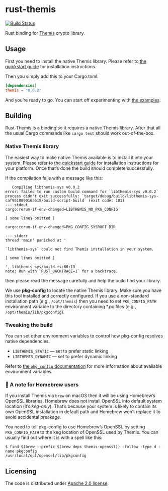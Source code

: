 # rust-themis

[![Build Status](https://travis-ci.org/ilammy/rust-themis.svg?branch=master)](https://travis-ci.org/ilammy/rust-themis)

Rust binding for [Themis] crypto library.

[Themis]: https://github.com/cossacklabs/themis

## Usage
 
First you need to install the native Themis library.
Please refer to [the quickstart guide] for installation instructions.

Then you simply add this to your Cargo.toml:

```toml
[dependencies]
themis = "0.0.2"
```

And you’re ready to go.
You can start off experimenting with [the examples].

[the quickstart guide]: https://github.com/cossacklabs/themis/blob/master/README.md#quickstart
[the examples]: https://github.com/ilammy/rust-themis/tree/master/examples

## Building

Rust-Themis is a binding so it requires a native Themis library.
After that all the usual Cargo commands like `cargo test` should work out-of-the-box.

### Native Themis library

The easiest way to make native Themis available is to install it into your system.
Please refer to [the quickstart guide] for installation instructions for your platform.
Once that’s done the build should complete successfully.

If the compilation fails with a message like this:

```
   Compiling libthemis-sys v0.0.2
error: failed to run custom build command for `libthemis-sys v0.0.2`
process didn't exit successfully: `target/debug/build/libthemis-sys-caf961089016a618/build-script-build` (exit code: 101)
--- stdout
cargo:rerun-if-env-changed=LIBTHEMIS_NO_PKG_CONFIG

[ some lines omitted ]

cargo:rerun-if-env-changed=PKG_CONFIG_SYSROOT_DIR

--- stderr
thread 'main' panicked at '

`libthemis-sys` could not find Themis installation in your system.

[ some lines omitted ]

', libthemis-sys/build.rs:60:13
note: Run with `RUST_BACKTRACE=1` for a backtrace.
```

then please read the message carefully and help the build find your library.

We use **pkg-config** to locate the native Themis library.
Make sure you have this tool installed and correctly configured.
If you use a non-standard installation path
(e.g., `/opt/themis`)
then you need to set `PKG_CONFIG_PATH` environment variable
to the directory containing *.pc files
(e.g., `/opt/themis/lib/pkgconfig`).

### Tweaking the build

You can set other environment variables to control how pkg-config resolves native dependencies.

- `LIBTHEMIS_STATIC` — set to prefer static linking
- `LIBTHEMIS_DYNAMIC` — set to prefer dynamic linking

Refer to [the `pkg_config` documentation] for more information about available environment variables.

[the `pkg_config` documentation]: https://docs.rs/pkg-config/latest/pkg_config/

### 🍺 A note for Homebrew users 

If you install Themis via `brew` on macOS then it will be using Homebrew’s OpenSSL libraries.
Homebrew does not install OpenSSL into default system location (it’s _keg-only_).
That’s because your system is likely to contain its own OpenSSL installation in default path
and Homebrew won’t replace it to avoid accidental breakage. 

You need to tell pkg-config to use Homebrew’s OpenSSL
by setting `PKG_CONFIG_PATH` to the keg location of OpenSSL used by Themis.
You can usually find out where it is with a spell like this:

```console
$ find $(brew --prefix $(brew deps themis-openssl)) -follow -type d -name pkgconfig
/usr/local/opt/openssl/lib/pkgconfig
```

## Licensing

The code is distributed under [Apache 2.0 license](LICENSE).
